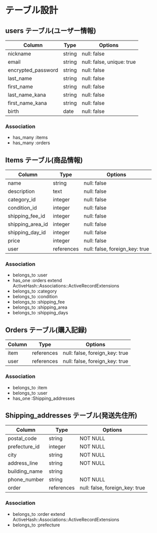 # テーブル設計

## users テーブル(ユーザー情報)

| Column             | Type       | Options                   |
|--------------------|------------|---------------------------|
| nickname           | string     | null: false               |
| email              | string     | null: false, unique: true |
| encrypted_password | string     | null: false               |
| last_name          | string     | null: false               |
| first_name         | string     | null: false               |
| last_name_kana     | string     | null: false               |
| first_name_kana    | string     | null: false               |
| birth              | date       | null: false               |


### Association

* has_many :items
* has_many :orders

## Items テーブル(商品情報)

| Column              | Type       | Options                        |
|---------------------|------------|--------------------------------|
| name                | string     | null: false                    |
| description         | text       | null: false                    |
| category_id         | integer    | null: false                    |
| condition_id        | integer    | null: false                    |
| shipping_fee_id     | integer    | null: false                    |
| shipping_area_id    | integer    | null: false                    |
| shipping_day_id     | integer    | null: false                    |
| price               | integer    | null: false                    |
| user                | references | null: false, foreign_key: true |

### Association

- belongs_to :user
- has_one :orders
  extend ActiveHash::Associations::ActiveRecordExtensions
- belongs_to :category
- belongs_to :condition
- belongs_to :shipping_fee
- belongs_to :shipping_area
- belongs_to :shipping_days

## Orders テーブル(購入記録)

| Column            | Type       | Options                        |
|-------------------|------------|--------------------------------|
| item              | references | null: false, foreign_key: true |
| user              | references | null: false, foreign_key: true |


### Association

- belongs_to :item
- belongs_to :user
- has_one :Shipping_addresses

## Shipping_addresses テーブル(発送先住所)

| Column            | Type       | Options                        |
|-------------------|------------|--------------------------------|
| postal_code       | string     | NOT NULL                       |
| prefecture_id     | integer    | NOT NULL                       |
| city              | string     | NOT NULL                       |
| address_line      | string     | NOT NULL                       |
| building_name     | string     |                                |
| phone_number      | string     | NOT NULL                       |
| order             | references | null: false, foreign_key: true |



### Association

- belongs_to :order
  extend ActiveHash::Associations::ActiveRecordExtensions
- belongs_to :prefecture
